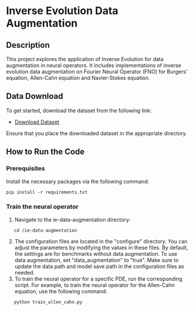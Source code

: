 # Inverse Evolution Data Augmentation

## Description
This project explores the application of Inverse Evolution for data augmentation in neural operators. It includes implementations of inverse evolution data augmentation on Fourier Neural Operator (FNO) for Burgers' equation, Allen-Cahn equation and Navier-Stokes equation.

## Data Download

To get started, download the dataset from the following link:

- [Download Dataset](https://connectpolyu-my.sharepoint.com/:f:/g/personal/19099128r_connect_polyu_hk/EvmxMlaEw5FIp_qnCnvWanUBW_0CejtzSYcCQXxb8YuROg?e=ns3gSO)

Ensure that you place the downloaded dataset in the appropriate directory.

## How to Run the Code

### Prerequisites

Install the necessary packages via the following command:
  ```
  pip install -r requirements.txt
  ```

### Train the neural operator
1. Navigate to the ie-data-augmentation directory:
```
   cd /ie-data-augmentation
```
2. The configuration files are located in the "configure" directory. You can adjust the parameters by modifying the values in these files. By default, the settings are for benchmarks without data augmentation. To use     
   data augmentation, set "data_augmentation" to "true". Make sure to update the data path and model save path in the configuration files as needed.
3. To train the neural operator for a specific PDE, run the corresponding script. For example, to train the neural operator for the Allen-Cahn equation, use the following command:
```
   python train_allen_cahn.py
```
